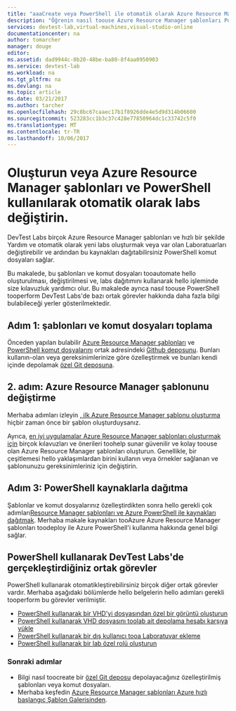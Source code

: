 ```yaml
---
title: "aaaCreate veya PowerShell ile otomatik olarak Azure Resource Manager şablonları kullanarak labs değiştirme | Microsoft Docs"
description: "Öğrenin nasıl toouse Azure Resource Manager şablonları PowerShell toocreate ile veya otomatik olarak DevTest lab labs değiştirme"
services: devtest-lab,virtual-machines,visual-studio-online
documentationcenter: na
author: tomarcher
manager: douge
editor: 
ms.assetid: dad9944c-0b20-48be-ba80-8f4aa0950903
ms.service: devtest-lab
ms.workload: na
ms.tgt_pltfrm: na
ms.devlang: na
ms.topic: article
ms.date: 03/21/2017
ms.author: tarcher
ms.openlocfilehash: 29c8bc67caaec17b1f8926dde4e5d9d314b06600
ms.sourcegitcommit: 523283cc1b3c37c428e77850964dc1c33742c5f0
ms.translationtype: MT
ms.contentlocale: tr-TR
ms.lasthandoff: 10/06/2017
---
```

# <a name="create-or-modify-labs-automatically-using-azure-resource-manager-templates-and-powershell"></a>Oluşturun veya Azure Resource Manager şablonları ve PowerShell kullanılarak otomatik olarak labs değiştirin.

DevTest Labs birçok Azure Resource Manager şablonları ve hızlı bir şekilde Yardım ve otomatik olarak yeni labs oluşturmak veya var olan Laboratuarları değiştirebilir ve ardından bu kaynakları dağıtabilirsiniz PowerShell komut dosyaları sağlar.

Bu makalede, bu şablonları ve komut dosyaları tooautomate hello oluşturulması, değiştirilmesi ve, labs dağıtımını kullanarak hello işleminde size kılavuzluk yardımcı olur. Bu makalede ayrıca nasıl toouse PowerShell tooperform DevTest Labs'de bazı ortak görevler hakkında daha fazla bilgi bulabileceği yerler gösterilmektedir.

## <a name="step-1-gather-your-templates-and-scripts"></a>Adım 1: şablonları ve komut dosyaları toplama
Önceden yapılan bulabilir [Azure Resource Manager şablonları](https://github.com/Azure/azure-devtestlab/tree/master/ARMTemplates) ve [PowerShell komut dosyalarını](https://github.com/Azure/azure-devtestlab/tree/master/Scripts) ortak adresindeki [Github deposunu](https://github.com/Azure/azure-devtestlab). Bunları kullanın-olan veya gereksinimlerinize göre özelleştirmek ve bunları kendi içinde depolamak [özel Git deposuna](devtest-lab-add-artifact-repo.md). 

## <a name="step-2-modify-your-azure-resource-manager-template"></a>2. adım: Azure Resource Manager şablonunu değiştirme
Merhaba adımları izleyin [, ilk Azure Resource Manager şablonu oluşturma](https://docs.microsoft.com/en-us/azure/azure-resource-manager/resource-manager-create-first-template) hiçbir zaman önce bir şablon oluşturduysanız.

Ayrıca, [en iyi uygulamalar Azure Resource Manager şablonları oluşturmak için](https://docs.microsoft.com/azure/azure-resource-manager/resource-manager-template-best-practices) birçok kılavuzları ve önerileri toohelp sunar güvenilir ve kolay toouse olan Azure Resource Manager şablonları oluşturun. Genellikle, bir çeşitlemesi hello yaklaşımlardan birini kullanın veya örnekler sağlanan ve şablonunuzu gereksinimleriniz için değiştirin.

## <a name="step-3-deploy-resources-with-powershell"></a>Adım 3: PowerShell kaynaklarla dağıtma
Şablonlar ve komut dosyalarınız özelleştirdikten sonra hello gerekli çok adımları[Resource Manager şablonları ve Azure PowerShell ile kaynakları dağıtmak](https://docs.microsoft.com/azure/azure-resource-manager/resource-group-template-deploy). Merhaba makale kaynakları tooAzure Azure Resource Manager şablonları toodeploy ile Azure PowerShell'i kullanma hakkında genel bilgi sağlar.


## <a name="common-tasks-you-can-perform-in-devtest-labs-using-powershell"></a>PowerShell kullanarak DevTest Labs'de gerçekleştirdiğiniz ortak görevler
PowerShell kullanarak otomatikleştirebilirsiniz birçok diğer ortak görevler vardır. Merhaba aşağıdaki bölümlerde hello belgelerin hello adımları gerekli tooperform bu görevler verilmiştir.

* [PowerShell kullanarak bir VHD'yi dosyasından özel bir görüntü oluşturun](devtest-lab-create-custom-image-from-vhd-using-powershell.md)
* [PowerShell kullanarak VHD dosyasını toolab ait depolama hesabı karşıya yükle](devtest-lab-upload-vhd-using-powershell.md)
* [PowerShell kullanarak bir dış kullanıcı tooa Laboratuvar ekleme](devtest-lab-add-devtest-user.md#add-an-external-user-to-a-lab-using-powershell)
* [PowerShell kullanarak bir lab özel rolü oluşturun](devtest-lab-grant-user-permissions-to-specific-lab-policies.md#creating-a-lab-custom-role-using-powershell)

### <a name="next-steps"></a>Sonraki adımlar
* Bilgi nasıl toocreate bir [özel Git deposu](devtest-lab-add-artifact-repo.md) depolayacağınız özelleştirilmiş şablonları veya komut dosyaları.
* Merhaba keşfedin [Azure Resource Manager şablonları Azure hızlı başlangıç Şablon Galerisinden](https://github.com/Azure/azure-quickstart-templates).

